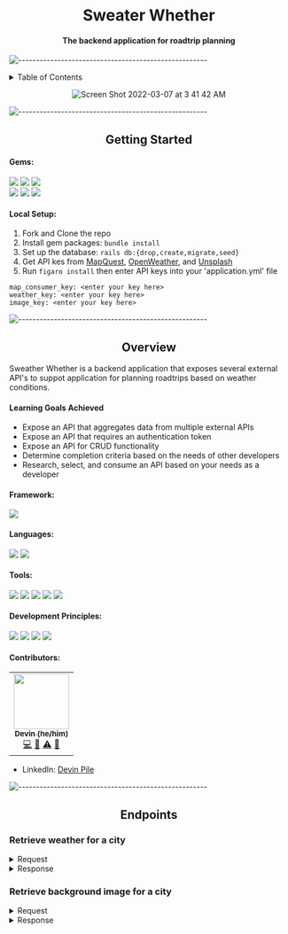 # <div align="center">Sweater Whether</div>


#### <div align="center">The backend application for roadtrip planning</div>


![-----------------------------------------------------](https://raw.githubusercontent.com/andreasbm/readme/master/assets/lines/rainbow.png)

<details close="close">
  <summary>Table of Contents</summary>
  <ol>
    <li>
      <a href="#getting-started">Getting Started</a>
      <ul>
        <li><a href="#gems">Gems</a></li>
        <li><a href="#local-setup">Set Up</a></li>
      </ul>
    </li>
    <li>
      <a href="#overview">Overview</a>
      <details>
        <summary>details</summary>
        <ul>
          <li><a href="#learning-goals-achieved">Learning Goals Achieved</a></li>
          <li><a href="#framework">Framework</a></li>
          <li><a href="#tools">Tools</a></li>
          <li><a href="#development-principles">Development Principles</a></li>
          <li><a href="#contributors">Contributors</a></li>
        </ul>
      </details>
    </li>
    <li>
      <a href="#endpoints">Endpoints</a>
      <details>
        <summary>available endpoints</summary>
        <ul>
          <li><a href="#Retrieve-weather-for-a-city">Forecast Endpoints</a></li>
          <li><a href="#Retrieve-background-image-for-a-city">Background Endpoints</a></li>
          <li><a href="#user-endpoint">User Endpoints</a></li>
          <li><a href="#roadtrip-endpoint">Roadtrip Endpoints</a></li>
        </ul>
      </details>
    </li>
  </ol>
</details>

<div align="center">
  
  ![Screen Shot 2022-03-07 at 3 41 42 AM](https://user-images.githubusercontent.com/87088092/157016014-8103f37c-8e34-4947-9ff8-80d502661a81.png)
  
</div>


![-----------------------------------------------------](https://raw.githubusercontent.com/andreasbm/readme/master/assets/lines/rainbow.png)


## <div align="center">Getting Started</div>

#### Gems:
<p>
  <img src="https://img.shields.io/badge/rspec--rails-b81818.svg?&style=flaste&logo=rubygems&logoColor=white" />
  <img src="https://img.shields.io/badge/pry-b81818.svg?&style=flaste&logo=rubygems&logoColor=white" />   
  <img src="https://img.shields.io/badge/simplecov-b81818.svg?&style=flaste&logo=rubygems&logoColor=white" />  
  </br>
  <img src="https://img.shields.io/badge/bcrypt-b81818.svg?&style=flaste&logo=rubygems&logoColor=white" />  
  <img src="https://img.shields.io/badge/figaro-b81818.svg?&style=flaste&logo=rubygems&logoColor=white" />  
  <img src="https://img.shields.io/badge/faraday-b81818.svg?&style=flaste&logo=rubygems&logoColor=white" />
</p> 

#### Local Setup:

1. Fork and Clone the repo
2. Install gem packages: `bundle install`
3. Set up the database: `rails db:{drop,create,migrate,seed}`
4. Get API kes from [MapQuest](https://developer.mapquest.com/documentation/), [OpenWeather](https://openweathermap.org/api), and [Unsplash](https://unsplash.com/documentation#creating-a-developer-account)
5. Run `figaro install` then enter API keys into your 'application.yml' file 
```
map_consumer_key: <enter your key here>
weather_key: <enter your key here>
image_key: <enter your key here>
```


![-----------------------------------------------------](https://raw.githubusercontent.com/andreasbm/readme/master/assets/lines/rainbow.png)


## <div align="center">Overview</div>

Sweather Whether is a backend application that exposes several external API's to suppot application for planning roadtrips based on weather conditions. 


####  Learning Goals Achieved

* Expose an API that aggregates data from multiple external APIs
* Expose an API that requires an authentication token
* Expose an API for CRUD functionality
* Determine completion criteria based on the needs of other developers
* Research, select, and consume an API based on your needs as a developer


#### Framework:
<p>
  <img src="https://img.shields.io/badge/Ruby%20On%20Rails-b81818.svg?&style=flat&logo=rubyonrails&logoColor=white" />
</p>

#### Languages:
<p>
  <img src="https://img.shields.io/badge/Ruby-CC0000.svg?&style=flaste&logo=ruby&logoColor=white" />
  <img src="https://img.shields.io/badge/ActiveRecord-CC0000.svg?&style=flaste&logo=rubyonrails&logoColor=white" />
</p>

#### Tools:
<p>
  <img src="https://img.shields.io/badge/Atom-66595C.svg?&style=flaste&logo=atom&logoColor=white" />  
  <img src="https://img.shields.io/badge/Git-F05032.svg?&style=flaste&logo=git&logoColor=white" />
  <img src="https://img.shields.io/badge/GitHub-181717.svg?&style=flaste&logo=github&logoColor=white" />
  <img src="https://img.shields.io/badge/Postman-FF6E4F.svg?&style=flat&logo=postman&logoColor=white" />
  <img src="https://img.shields.io/badge/CircleCI-FFBC4F.svg?&style=flat&logo=travis&logoColor=white" />
</p>

#### Development Principles:
<p>
  <img src="https://img.shields.io/badge/OOP-b81818.svg?&style=flaste&logo=OOP&logoColor=white" />
  <img src="https://img.shields.io/badge/TDD-b87818.svg?&style=flaste&logo=TDD&logoColor=white" />
  <img src="https://img.shields.io/badge/MVC-b8b018.svg?&style=flaste&logo=MVC&logoColor=white" />
  <img src="https://img.shields.io/badge/REST-33b818.svg?&style=flaste&logo=REST&logoColor=white" />  
</p>

#### Contributors:

<!-- ALL-CONTRIBUTORS-LIST:START - Do not remove or modify this section -->
<!-- prettier-ignore-start -->
<!-- markdownlint-disable -->
<table>
  <tr>
    <!-- Devin -->
  <td align="center"><a href="https://github.com/devin-p-lay"><img src="https://avatars.githubusercontent.com/u/87088092?v=4" width="100px;" alt=""/><br /><sub><b>Devin (he/him)</b></sub></a><br /><a href="https://github.com/devin-p-lay/sweater_whether/commits?author=devin-p-lay" title="Code">💻</a> <a href="#ideas-devin-p-lay" title="Ideas, Planning, & Feedback">🤔</a> <a href="https://github.com/devin-p-lay/sweater_whether/commits?author=devin-p-lay" title="Tests">⚠️</a> <a href="https://github.com/devin-p-lay/sweater_whether/pulls?q=is%3Apr+reviewed-by%3Ajdevin-p-lay" title="Reviewed Pull Requests">👀</a></td>
  </tr>
</table>

<!-- markdownlint-restore -->
<!-- prettier-ignore-end -->

<!-- ALL-CONTRIBUTORS-LIST:END -->
- LinkedIn: [Devin Pile](https://www.linkedin.com/in/devin-pile-162460165/)


![-----------------------------------------------------](https://raw.githubusercontent.com/andreasbm/readme/master/assets/lines/rainbow.png)


## <div align="center">Endpoints</div>


###  Retrieve weather for a city

<details close="close">
  <summary>Request</summary>

    GET /api/v1/forecast?location=denver,co
  
</details>

<details close="close">
  <summary>Response</summary>
  
    {
      "data": {
        "id": null,
        "type": "forecast",
        "attributes": {
          "current_weather": {
            "datetime": "2020-09-30 13:27:03 -0600",
            "temperature": 79.4,
            etc
          },
          "daily_weather": [
            {
              "date": "2020-10-01",
              "sunrise": "2020-10-01 06:10:43 -0600",
              etc
            },
            {...} etc
          ],
          "hourly_weather": [
            {
              "time": "14:00:00",
              "conditions": "cloudy with a chance of meatballs",
              etc
            },
            {...} etc
          ]
        }
      }
    }
  
 </details>
 
 
###  Retrieve background image for a city

<details close="close">
  <summary>Request</summary>

    GET /api/v1/backgrounds?location=denver,co
  
</details>

<details close="close">
  <summary>Response</summary>
  
```
status: 200
body:

{
  "data": {
    "type": "image",
    "id": null,
    "attributes": {
      "image": {
        "location": "denver,co",
        "image_url": "https://pixabay.com/get/54e6d4444f50a814f1dc8460962930761c38d6ed534c704c7c2878dd954dc451_640.jpg",
        "credit": {
          "source": "pixabay.com",
          "author": "quinntheislander",
          "logo": "https://pixabay.com/static/img/logo_square.png"
        }
      }
    }
  }
}
```
  
</details>
